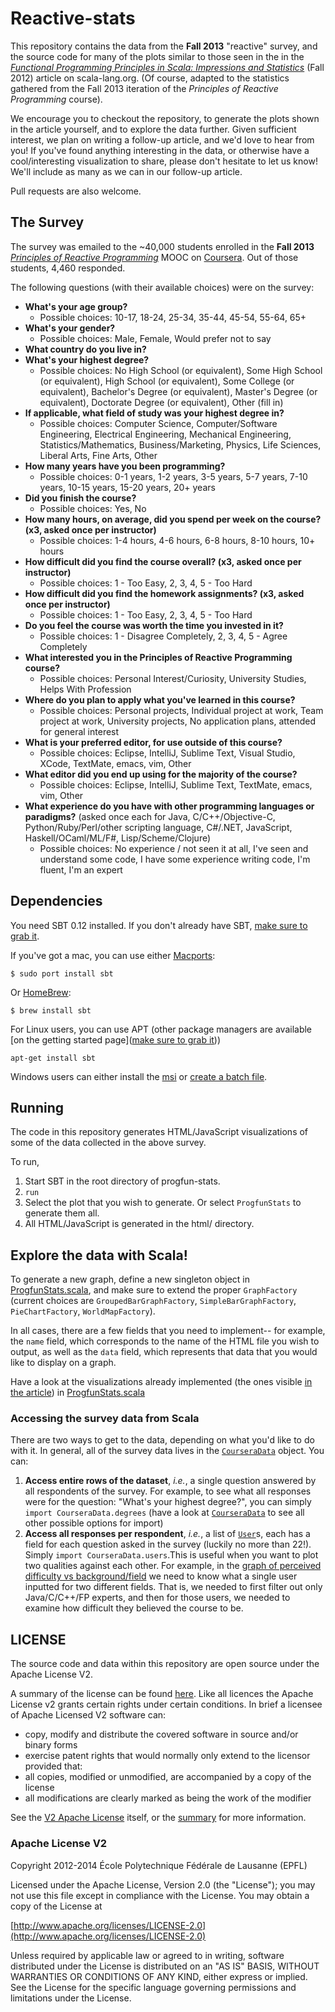# Reactive-stats

This repository contains the data from the **Fall 2013** "reactive" survey, and the source code for many of the plots similar to those seen in the in the [_Functional Programming Principles in Scala: Impressions and Statistics_](http://docs.scala-lang.org/news/functional-programming-principles-in-scala-impressions-and-statistics.html) (Fall 2012) article on scala-lang.org. (Of course, adapted to the statistics gathered from the Fall 2013 iteration of the _Principles of Reactive Programming_ course).

We encourage you to checkout the repository, to generate the plots shown in the article yourself, and to explore the data further. Given sufficient interest, we plan on writing a follow-up article, and we'd love to hear from you! If you've found anything interesting in the data, or otherwise have a cool/interesting visualization to share, please don't hesitate to let us know! We'll include as many as we can in our follow-up article.

Pull requests are also welcome.

## The Survey

The survey was emailed to the ~40,000 students enrolled in the **Fall 2013** [_Principles of Reactive Programming_](https://www.coursera.org/course/reactive) MOOC on [Coursera](http://coursera.org). Out of those students, 4,460 responded.

The following questions (with their available choices) were on the survey:

- **What's your age group?**
  - Possible choices: 10-17, 18-24, 25-34, 35-44, 45-54, 55-64, 65+
- **What's your gender?**
  - Possible choices: Male, Female, Would prefer not to say
- **What country do you live in?**
- **What's your highest degree?**
  - Possible choices: No High School (or equivalent), Some High School (or equivalent), High School (or equivalent), Some College (or equivalent), Bachelor's Degree (or equivalent), Master's Degree (or equivalent), Doctorate Degree (or equivalent), Other (fill in)
- **If applicable, what field of study was your highest degree in?**
  - Possible choices: Computer Science, Computer/Software Engineering, Electrical Engineering, Mechanical Engineering, Statistics/Mathematics, Business/Marketing, Physics, Life Sciences, Liberal Arts, Fine Arts, Other
- **How many years have you been programming?**
  - Possible choices: 0-1 years, 1-2 years, 3-5 years, 5-7 years, 7-10 years, 10-15 years, 15-20 years, 20+ years
- **Did you finish the course?**
  - Possible choices: Yes, No
- **How many hours, on average, did you spend per week on the course? (x3, asked once per instructor)**
  - Possible choices: 1-4 hours, 4-6 hours, 6-8 hours, 8-10 hours, 10+ hours
- **How difficult did you find the course overall? (x3, asked once per instructor)**
  - Possible choices: 1 - Too Easy, 2, 3, 4, 5 - Too Hard
- **How difficult did you find the homework assignments? (x3, asked once per instructor)**
  - Possible choices: 1 - Too Easy, 2, 3, 4, 5 - Too Hard
- **Do you feel the course was worth the time you invested in it?**
  - Possible choices: 1 - Disagree Completely, 2, 3, 4, 5 - Agree Completely
- **What interested you in the Principles of Reactive Programming course?**
  - Possible choices: Personal Interest/Curiosity, University Studies, Helps With Profession
- **Where do you plan to apply what you've learned in this course?**
  - Possible choices: Personal projects, Individual project at work, Team project at work, University projects, No application plans, attended for general interest
- **What is your preferred editor, for use outside of this course?**
  - Possible choices: Eclipse, IntelliJ, Sublime Text, Visual Studio, XCode, TextMate, emacs, vim, Other
- **What editor did you end up using for the majority of the course?**
  - Possible choices: Eclipse, IntelliJ, Sublime Text, TextMate, emacs, vim, Other
- **What experience do you have with other programming languages or paradigms?** (asked once each for Java, C/C++/Objective-C, Python/Ruby/Perl/other scripting language, C#/.NET, JavaScript, Haskell/OCaml/ML/F#, Lisp/Scheme/Clojure)
  - Possible choices: No experience / not seen it at all, I've seen and understand some code, I have some experience writing code, I'm fluent, I'm an expert

## Dependencies

You need SBT 0.12 installed. If you don't already have SBT, [make sure to grab it](https://github.com/harrah/xsbt/wiki/Getting-Started-Setup).

If you've got a mac, you can use either [Macports](http://macports.org/):

    $ sudo port install sbt

Or [HomeBrew](http://mxcl.github.com/homebrew/):

    $ brew install sbt

For Linux users, you can use APT (other package managers are available [on the getting started page]([make sure to grab it](https://github.com/harrah/xsbt/wiki/Getting-Started-Setup)))

    apt-get install sbt

Windows users can either install the [msi](http://scalasbt.artifactoryonline.com/scalasbt/sbt-native-packages/org/scala-sbt/sbt/0.12.0/sbt.msi) or [create a batch file](https://github.com/harrah/xsbt/wiki/Getting-Started-Setup).

## Running

The code in this repository generates HTML/JavaScript visualizations of some of the data collected in the above survey.

To run,

1. Start SBT in the root directory of progfun-stats.
2. `run`
3. Select the plot that you wish to generate. Or select `ProgfunStats` to generate them all.
4. All HTML/JavaScript is generated in the html/ directory.

## Explore the data with Scala!

To generate a new graph, define a new singleton object in [ProgfunStats.scala](https://github.com/heathermiller/progfun-stats/blob/master/src/main/scala/progfun/ProgfunStats.scala), and make sure to extend the proper `GraphFactory` (current choices are `GroupedBarGraphFactory`, `SimpleBarGraphFactory`, `PieChartFactory`, `WorldMapFactory`).

In all cases, there are a few fields that you need to implement-- for example, the `name` field, which corresponds to the name of the HTML file you wish to output, as well as the `data` field, which represents that data that you would like to display on a graph.

Have a look at the visualizations already implemented (the ones visible [in the article](http://docs.scala-lang.org/news/functional-programming-principles-in-scala-impressions-and-statistics.html)) in [ProgfunStats.scala](https://github.com/heathermiller/progfun-stats/blob/master/src/main/scala/progfun/ProgfunStats.scala)

### Accessing the survey data from Scala

There are two ways to get to the data, depending on what you'd like to do with it. In general, all of the survey data lives in the [`CourseraData`](https://github.com/heathermiller/progfun-stats/blob/master/src/main/scala/progfun/CourseraData.scala) object. You can:

1. **Access entire rows of the dataset**, _i.e._, a single question answered by all respondents of the survey. For example, to see what all responses were for the question: "What's your highest degree?", you can simply `import CourseraData.degrees` (have a look at [`CourseraData`](https://github.com/heathermiller/progfun-stats/blob/master/src/main/scala/progfun/CourseraData.scala) to see all other possible options for import)
2. **Access all responses per respondent**, _i.e._, a list of [`User`](https://github.com/heathermiller/progfun-stats/blob/master/src/main/scala/progfun/User.scala)s, each has a field for each question asked in the survey (luckily no more than 22!). Simply `import CourseraData.users`.This is useful when you want to plot two qualities against each other. For example, in the [graph of perceived difficulty vs background/field](https://github.com/heathermiller/progfun-stats/blob/master/src/main/scala/progfun/ProgfunStats.scala#L95) we need to know what a single user inputted for two different fields. That is, we needed to first filter out only Java/C/C++/FP experts, and then for those users, we needed to examine how difficult they believed the course to be.

## LICENSE

The source code and data within this repository are open source under the Apache License V2.

A summary of the license can be found [here](http://www.oss-watch.ac.uk/resources/apache2).
Like all licences the Apache License v2 grants certain rights under certain conditions. In brief a licensee of Apache Licensed V2 software can:

- copy, modify and distribute the covered software in source and/or binary forms
- exercise patent rights that would normally only extend to the licensor provided that:
- all copies, modified or unmodified, are accompanied by a copy of the license
- all modifications are clearly marked as being the work of the modifier

See the [V2 Apache License](http://www.apache.org/licenses/LICENSE-2.0) itself, or the [summary](http://www.oss-watch.ac.uk/resources/apache2) for more information.

### Apache License V2

Copyright 2012-2014 École Polytechnique Fédérale de Lausanne (EPFL)

Licensed under the Apache License, Version 2.0 (the "License");
you may not use this file except in compliance with the License.
You may obtain a copy of the License at

   [http://www.apache.org/licenses/LICENSE-2.0](http://www.apache.org/licenses/LICENSE-2.0)

Unless required by applicable law or agreed to in writing, software
distributed under the License is distributed on an "AS IS" BASIS,
WITHOUT WARRANTIES OR CONDITIONS OF ANY KIND, either express or implied.
See the License for the specific language governing permissions and
limitations under the License.


